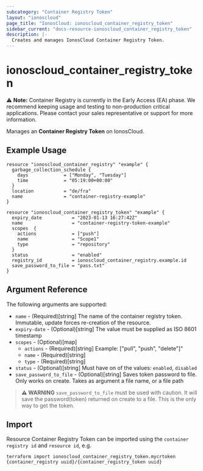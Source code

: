 ```yaml
---
subcategory: "Container Registry Token"
layout: "ionoscloud"
page_title: "IonosCloud: ionoscloud_container_registry_token"
sidebar_current: "docs-resource-ionoscloud_container_registry_token"
description: |-
  Creates and manages IonosCloud Container Registry Token.
---
```


# ionoscloud_container_registry_token

⚠️ **Note:** Container Registry is currently in the Early Access (EA) phase. We recommend keeping usage and testing to non-production critical applications.
Please contact your sales representative or support for more information.

Manages an **Container Registry Token** on IonosCloud.

## Example Usage

```hcl
resource "ionoscloud_container_registry" "example" {
  garbage_collection_schedule {
    days             = ["Monday", "Tuesday"]
    time             = "05:19:00+00:00"
  }
  location           = "de/fra"
  name               = "container-registry-example"
}

resource "ionoscloud_container_registry_token" "example" {
  expiry_date           = "2023-01-13 16:27:42Z"
  name                  = "container-registry-token-example"
  scopes  {
    actions             = ["push"]
    name                = "Scope1"
    type                = "repository"
  }
  status                = "enabled"
  registry_id           = ionoscloud_container_registry.example.id
  save_password_to_file = "pass.txt"
}
```

## Argument Reference

The following arguments are supported:

* `name`                  - (Required)[string] The name of the container registry token. Immutable, update forces re-creation of the resource.
* `expiry-date`           - (Optional)[string] The value must be supplied as ISO 8601 timestamp
* `scopes`                - (Optional)[map]
  * `actions`             - (Required)[string] Example: ["pull", "push", "delete"]"
  * `name`                - (Required)[string]
  * `type`                - (Required)[string]
* `status`                - (Optional)[string] Must have on of the values: `enabled`, `disabled`
* `save_password_to_file` - (Optional)[string] Saves token password to file. Only works on create. Takes as argument a file name, or a file path

> **⚠ WARNING** `save_password_to_file` must be used with caution. 
> It will save the password(token) returned on create to a file. This is the only way to get the token.

## Import

Resource Container Registry Token can be imported using the `container registry id` and `resource id`, e.g.

```shell
terraform import ionoscloud_container_registry_token.mycrtoken {container_registry uuid}/{container_registry_token uuid}
```